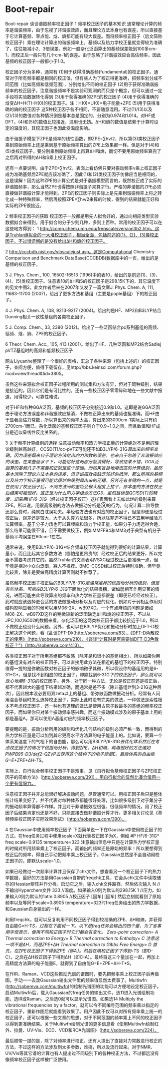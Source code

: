 # Boot-repair
Boot-repair
谈谈谐振频率校正因子
1 频率校正因子的基本知识
通常理论计算的频率是谐振频率，由于忽视了非谐振效应，而且理论方法本身也有误差，所以直接基于它计算基频、零点能、焓、熵都可能有较大误差。而将频率校正因子（后文简称校正因子）乘在理论计算出的谐振频率上，基频以及热力学校正量就变得较为准确了，往往能减小2、3倍误差。例如一般杂化泛函算出的基频误差能到100多cm-1，而校正后一般只有几十cm-1的误差。由于忽略了非谐振效应会高估频率，因此基频的校正因子一般都小于1.0。

校正因子分为多种，通常有
(1)用于获得准确基频(fundamental)的校正因子。通常对于所有频率都是相同的校正值，但有些人为了校正得更准确，把频率划分成不同范围（比如高频和低频范围），分别给出不同的校正因子
(2)用于获得准确谐振频率的校正因子。注意谐振频率不是实验可观测的而只是个概念，但可以通过一定手段将实验数据转化得到
(3)用于获得准确的ZPE的校正因子
(4)用于获得准确的焓变ΔH=H(T)-H(0)的校正因子。注：H(0)=U(0)=电子能量+ZPE
(5)用于获得准确的熵的校正因子
这5种校正因子各不相同，不要随意混用。不过(1)/(3)以及(2)/(3)的数值对各种情况倒是基本总是固定的，分别为0.974和1.014。对HF或DFT，(4)和(5)的数值比较接近，混用也无妨。ΔH和熵的数值是依赖于计算时设定的温度的，其校正因子也因此受温度影响。

由于谐振子模型下ZPE是频率的线性函数，即ZPE=∑hν/2，所以第(3)类校正因子乘到原始频率上还是乘到基于原始频率算出的ZPE上效果都一样。但是对于(4)和(5)类校正因子，要分别乘到原始频率上再算ΔH和熵，而切不要用原始频率算完了之后再对所得的ΔH和S乘上校正因子。

还有一点要说明，由于ZPE=∑hν/2，表面上看仿佛只要对振动频率ν乘上校正因子成为准确基频后ZPE就应该准确了，因此(1)和(2)类校正因子仿佛应当是相同的，这是误解！因为这种ZPE的计算公式是对于谐振模型而言的，既然校正成了实际的非谐振频率，那么当然ZPE也得按照非谐振子来算才行。严格的非谐振的ZPE必须直接做非谐振计算才能得到。ZPE的校正因子则实际上是先乘到谐振频率上将之转化成一种特殊频率，然后再按照ZPE=∑hν/2来算的时候，得到的结果就能正好和实际的ZPE很接近。

2 频率校正因子的获取
校正因子一般都是用先人拟合好的，通过向相应类型实验数据拟合来得到。用于拟合的分子少则几种，多则上百种。常用的校正因子可以在这些地方得到：
1 http://comp.chem.umn.edu/freqscale/version3b2.htm。这是Truhlar组拟合的一大堆校正因子，相当全面，包括前述的(1)、(2)、(3)类校正因子。不过很遗憾的是没有给出ΔH和熵的校正因子。

2 http://cccbdb.nist.gov/vibscalejust.asp。这是Computational Chemistry Comparison and Benchmark DataBase(CCCBDB)数据库中的一页，给出的是基频的校正因子。

3 J. Phys. Chem., 100, 16502-16513 (1996)中的表10，给出的是前述(1)、(3)、(4)、(5)类校正因子。注意表10的ΔH和S的校正因子是298.15K下的，其它温度下的见文中图2。此文作者后来在2007年又发了一篇文章J. Phys. Chem. A, 111, 11683-11700 (2007)，给出了更多方法和基组（主要是pople基组）下的校正因子。

4 J. Phys. Chem. A, 108, 9213-9217 (2004)。给出的是HF、MP2和B3LYP结合Dunning相关一致性基组的各类校正因子。

5 J. Comp. Chem., 33, 2380 (2012)。给出了一些泛函结合pc系列基组的高频、低频、焓、熵、ZPE的校正因子。

6 Theor. Chem. Acc., 105, 413 (2001)。给出了HF、几种泛函和MP2结合Sadlej pVTZ基组时的高频和低频校正因子

网友Liyuanhe整理了一个很好的表格，汇总了各种来源（包括上述的）的校正因子，查阅方便，值得下载留存，见http://bbs.keinsci.com/forum.php?mod=viewthread&tid=3805。

虽然这些来源拟合校正因子过程所用的测试集和方法有异，但对于同种级别，结果是接近的，因此它们是有可比性的。还有一些校正因子零零碎碎地在一些文献中报道，用得较少，可靠性难说。

对于HF和各种GGA泛函，基频的校正因子分别接近0.9和1.0。这即是说GGA泛函由于理论方法误差和非谐振效应抵消，不做校正算出来的基频也挺准确。而HF由于显著高估力常数，所以算出来的频率太高，算出来的3000cm-1实际上只有约2700cm-1而已。杂化泛函的基频校正因子则介于0.9~1.0之间，而且数值和HF成分是近似呈线性反比关系的。

3 关于频率计算级别的选择
注意振动频率和热力学校正量的计算绝对不是用的理论级别越高越好。CCSD(T)/cc-pVTZ可能还不如B3LYP/6-31G*算出来的频率准确，因为误差既来自于理论方法给出的力常数的误差，也来自于忽略了非谐振效应的误差。在某些低水平下，可能恰好这两部分抵消得好，导致结果不错，GGA泛函算的基频几乎不需要校正就是这个原因。而如果盲目地用很高的计算级别，虽然基本消除了理论方法本身的误差，但非谐振效应缺乏较好的抵消，那么所得的基频以及热力学校正量很可能比很烂的级别算出来的还糟。另外还有关键的一点，就是在使用了校正因子后，不同方法间的差距会很大程度上拉平，原本差的方法在校正后结果可能很好。这正是为什么热力学组合方法G3，虽然目标是QCISD(T)的精度，却采用HF/6-31G*（经过校正因子校正）这样表面看上去如此烂的级别来算ZPE。所以说，用很高级别的方法去做振动分析是⑨的行为，何况计算二阶导数还那么费时，纯属白耽误功夫。半经验方法也有对应的校正因子，但是即便是经过校正后，误差还是较大，大于从头算方法很多，所以除非迫不得已不宜用半经验方法算频率。基于分子力场也可以算频率和热力学校正量，如果分子力场选得合适，那么结果可能很不错，且不需要做校正，例如MMFF94和MM3对于典型有机分子基频平均误差在60cm-1左右。

通常来说，使用B3LYP/6-31G*结合频率校正因子就能得到很好的计算结果，计算量小，而且比起其它多数方法（哪怕是更昂贵的）经过校正后的结果更好，所以完全不需要考虑其它的。虽然Truhlar的文章表明VSXC经过校正后更准确一点，但毕竟是相对小众向泛函，寡人不推荐。BMC-CCSD经过校正后特别准确，但毕竟比较贵，除非是要做高精度计算否则就不推荐了。

虽然频率校正因子校正后的B3LYP/6-31G*是通常推荐的做振动分析的级别，但是有些体系，可能在B3LYP/6-31G*下面优化的结果很糟，诸如弱相互作用显著的情况，进而可能由此导致算出的频率和热力学校正量都很差（即便已经经过校正）。此时就应该选择更合适的方法做振动分析以及对应的优化。例如对于弱相互作用对结构影响显著的时候可以用M06-2X、wB97XD。一个有点麻烦的问题是诸如M06-2X、wB97XD这样的稍微较新的泛函缺乏ΔH和熵的校正因子，不过从JPC,100,16502的数据来看，杂化泛函的这两类校正因子都比较接近于1.0，所以不做校正也没什么问题。另外，也可以在B3LYP优化和振动分析时加上DFT-D校正解决这个问题，看《乱谈DFT-D》（http://sobereva.com/83）、《DFT-D色散校正的使用》（http://sobereva.com/210）、《谈谈“计算时是否需要加DFT-D3色散校正？”》（http://sobereva.com/413）。

各类校正因子对于所用基组都不敏感（除非是和很小的基组相比），所以如果你用的基组没有对应的校正因子，可以直接用此方法在相近的基组下的校正因子。特别值得一提的是弥散函数对校正因子的影响微乎其微，所以假设你的基组用的是6-31+G*，但是找不到相应的校正因子，却能找到6-31G*下的校正因子，那么就可以放心地用6-31G*的校正因子。另外，对于同一种方法，无论是校正前还是校正后，都不代表越大的基组下结果越准确，而通常是差不多（除非基组烂到3-21G这种层次），因此根本没必要用双zeta以上的基组、带弥散函数做振动分析。经常有人问用混合基组时怎么选择校正因子，实际上此时没有完美的做法，一种做法是索性根本不考虑校正因子，还一种也有道理的做法是使用占原子数最多的基组的频率校正因子。而如果你只对某个振动频率感兴趣，而这个振动模式涉及的原子基本上用的都是基组A，那可以使用A基组对应的频率校正因子。

要提醒的是，振动分析所用的级别和优化几何结构的级别必须严格一致，而得到的热力学校正量是可以加到其它更高水平方法算的电子能量上的。比如说，要算一个体系某温度下的气相下的自由能，那么可以用B3LYP/6-31G*去优化体系然后在考虑校正因子的情况下做振动分析，得到ZPE、ΔH和熵，再用很好的方法诸如PWPB95-D3/def2-QZVP去获得这个结构下的电子能量E。最后体系的自由能G=E+ZPE+ΔH-T*S。

实际上，自行拟合频率校正因子不是难事，见《自行拟合基频校正因子与ZPE校正因子的简单方法》（http://sobereva.com/391），用自行拟合的显然比凑合借用一个更有信服力。

注意校正因子并非总能很好解决振动问题，尽管通常可以。用校正因子后只是整体统计结果变好了，并不代表对每种体系都能很好处理，比如很多级别下对于氟分子的振动频率算得都不咋样。并且对于非谐振效应很强、很低频率的情况，用了校正因子后结果肯定也还是不好，只能直接去做非谐振计算才行。更多相关讨论见《基频频率校正因子实际效果测试》（http://sobereva.com/390）。

4 在Gaussian中使用频率校正因子
下面简单说一下在Gaussian中使用校正因子的方式。在freq任务过程中使用scale=X就代表校正因子为X，例如
#P HF/6-31G* freq scale=0.9135 temperature=323
注意输出信息中只是在计算热力学校正量的时候对所用频率乘上了校正因子，而输出的频率还是原始的频率！所以要想得到校正后的频率，得自己手动把频率乘上校正因子。Gaussian显然是不会自动用校正因子的，即默认scale=1.0。

如果已经做过一次频率计算并且保存了chk文件，想查看另一个校正因子下的热力学数据，最好的方法是用Gaussian自带的freqchk工具，它会从chk文件中读取储存的Hessian矩阵并作分析。启动它之后，输入chk文件路径，然后依次输入
N    //不输出Hyperchem文件
323   //温度。如果输入0则为默认的298.15K
1     //压力。如果输入0则为默认的1atm
0.8905   //校正因子
[回车]
[回车]
然后立刻就看到了原始频率以及等同于scale=0.8905 temperature=323时freq任务给出的热力学数据，和Gaussian自身输出的一样。

利用freqchk，就可以反复利用不同校正因子得到较准确的ZPE、ΔH和熵，并获得自由能G=H-T*S，过程在下面说一下。以下是freq任务会输出的四个量，为了省事用字母表示，使用不同校正因子时它们都会有变化。
 Zero-point correction= A
 Thermal correction to Energy= B
 Thermal correction to Enthalpy= C   注意这一项不是ΔH，而是ZPE+ΔH
 Thermal correction to Gibbs Free Energy= D
首先，在ZPE校正因子下得到ZPE（即A）。然后在熵校正因子下得到-T*S（即D-C）。之后在ΔH校正因子下得到ΔH（即C-A）。最终将这三个量加在一起，再加上高精度方法算的电子能量E，就得到了自由能G=E+ZPE+ΔH-T*S。

在作IR、Raman、VCD这些振动光谱的谱图时，要先把频率乘上校正因子后再做图。手动一一去改Gaussian输出文件里的频率值显然太费事了。Multiwfn (http://sobereva.com/multiwfn)的绘制光谱图的功能可以方便地设定校正因子。启动Multiwfn后，载入Gaussian的freq任务的输出文件，选11进入光谱绘制功能，选IR或Raman，之后选0就可以显示光谱图。如果选14 Multiply the vibrational frequencies by a factor，就可以令不同编号范围的频率乘以指定的校正因子，重新作图后就能看到效果了。用户因此不仅可以对所有频率乘上统一的校正因子，还可以根据一些文章的思想，对于不同范围的频率乘上不同的校正因子以得到更准确结果。关于Multiwfn绘制光谱的更多信息看《使用Multiwfn绘制红外、拉曼、UV-Vis、ECD、VCD和ROA光谱图》（http://sobereva.com/224）。

最后顺带一提的是，除了对频率进行校正，还有人提出了直接对力常数进行校正的方法，不过这样的方法涉及到太多参数，难搞，所以没流行起来。对于NMR、UV/Vis等其它谱的计算也有人提出过不同级别下的各种校正方法，不过都远没有像频率校正因子这样被广泛使用。
